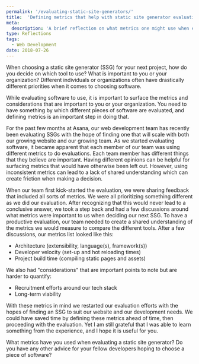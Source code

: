 ```yaml
---
permalink: '/evaluating-static-site-generators/'
title:  'Defining metrics that help with static site generator evaluation'
meta: 
  description: 'A brief reflection on what metrics one might use when evaluating different static site generators.'
type: Reflections
tags: 
  - Web Development
date: 2018-07-26
---
```


When choosing a static site generator (SSG) for your next project, how do you decide on which tool to use? What is important to you or your organization? Different individuals or organizations often have drastically different priorities when it comes to choosing software.

While evaluating software to use, it is important to surface the metrics and considerations that are important to you or your organization. You need to have something by which different pieces of software are evaluated, and defining metrics is an important step in doing that.

For the past few months at Asana, our web development team has recently been evaluating SSGs with the hope of finding one that will scale with both our growing website and our growing team. As we started evaluating software, it became apparent that each member of our team was using different metrics to do evaluations. Each team member has different things that they believe are important. Having different opinions can be helpful for surfacing metrics that would have otherwise been left out. However, using inconsistent metrics can lead to a lack of shared understanding which can create friction when making a decision.

When our team first kick-started the evaluation, we were sharing feedback that included all sorts of metrics. We were all prioritizing something different as we did our evaluation. After recognizing that this would never lead to a conclusive answer, we took a step back and had a few discussions around what metrics were important to us when deciding our next SSG. To have a productive evaluation, our team needed to create a shared understanding of the metrics we would measure to compare the different tools. After a few discussions, our metrics list looked like this:

- Architecture (extensibility, language(s), framework(s))
- Developer velocity (set-up and hot reloading times)
- Project build time (compiling static pages and assets)

We also had "considerations" that are important points to note but are harder to quantify:

- Recruitment efforts around our tech stack
- Long-term viability

With these metrics in mind we restarted our evaluation efforts with the hopes of finding an SSG to suit our website and our development needs. We could have saved time by defining these metrics ahead of time, then proceeding with the evaluation. Yet I am still grateful that I was able to learn something from the experience, and I hope it is useful for you.

What metrics have you used when evaluating a static site generator? Do you have any other advice for your fellow developers hoping to choose a piece of software?
